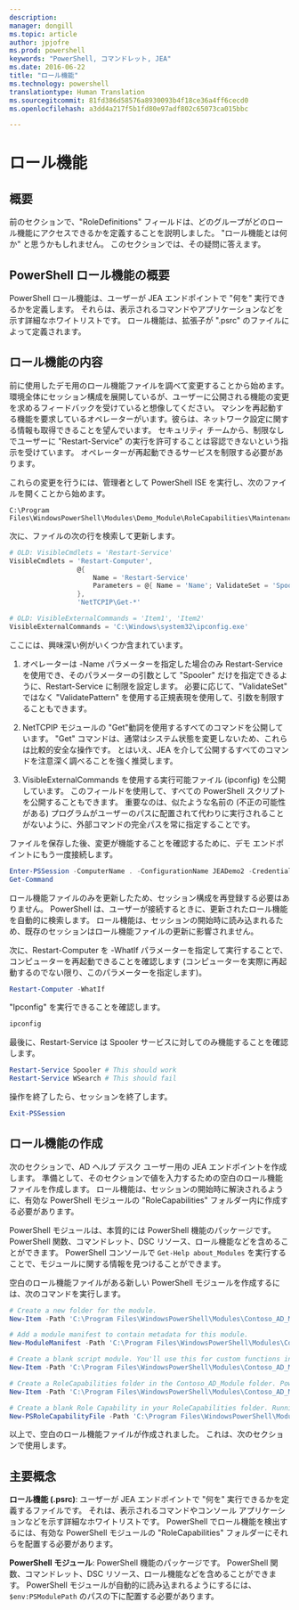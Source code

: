 ```yaml
---
description: 
manager: dongill
ms.topic: article
author: jpjofre
ms.prod: powershell
keywords: "PowerShell, コマンドレット, JEA"
ms.date: 2016-06-22
title: "ロール機能"
ms.technology: powershell
translationtype: Human Translation
ms.sourcegitcommit: 81fd386d58576a8930093b4f18ce36a4ff6cecd0
ms.openlocfilehash: a3dd4a217f5b1fd80e97adf802c65073ca015bbc

---
```


# ロール機能

## 概要
前のセクションで、"RoleDefinitions" フィールドは、どのグループがどのロール機能にアクセスできるかを定義することを説明しました。
"ロール機能とは何か" と思うかもしれません。
このセクションでは、その疑問に答えます。  

## PowerShell ロール機能の概要
PowerShell ロール機能は、ユーザーが JEA エンドポイントで "何を" 実行できるかを定義します。
それらは、表示されるコマンドやアプリケーションなどを示す詳細なホワイトリストです。
ロール機能は、拡張子が ".psrc" のファイルによって定義されます。

## ロール機能の内容
前に使用したデモ用のロール機能ファイルを調べて変更することから始めます。
環境全体にセッション構成を展開しているが、ユーザーに公開される機能の変更を求めるフィードバックを受けていると想像してください。
マシンを再起動する機能を要求しているオペレーターがいます。彼らは、ネットワーク設定に関する情報も取得できることを望んでいます。
セキュリティ チームから、制限なしでユーザーに "Restart-Service" の実行を許可することは容認できないという指示を受けています。
オペレーターが再起動できるサービスを制限する必要があります。

これらの変更を行うには、管理者として PowerShell ISE を実行し、次のファイルを開くことから始めます。

```
C:\Program Files\WindowsPowerShell\Modules\Demo_Module\RoleCapabilities\Maintenance.psrc
```

次に、ファイルの次の行を検索して更新します。

```PowerShell
# OLD: VisibleCmdlets = 'Restart-Service'
VisibleCmdlets = 'Restart-Computer',
                 @{
                     Name = 'Restart-Service'
                     Parameters = @{ Name = 'Name'; ValidateSet = 'Spooler' }
                 },
                 'NetTCPIP\Get-*'

# OLD: VisibleExternalCommands = 'Item1', 'Item2'
VisibleExternalCommands = 'C:\Windows\system32\ipconfig.exe'
```

ここには、興味深い例がいくつか含まれています。

1.  オペレーターは -Name パラメーターを指定した場合のみ Restart-Service を使用でき、そのパラメーターの引数として "Spooler" だけを指定できるように、Restart-Service に制限を設定します。
必要に応じて、"ValidateSet" ではなく "ValidatePattern" を使用する正規表現を使用して、引数を制限することもできます。

2.  NetTCPIP モジュールの "Get"動詞を使用するすべてのコマンドを公開しています。
"Get" コマンドは、通常はシステム状態を変更しないため、これらは比較的安全な操作です。
とはいえ、JEA を介して公開するすべてのコマンドを注意深く調べることを強く推奨します。

3.  VisibleExternalCommands を使用する実行可能ファイル (ipconfig) を公開しています。
このフィールドを使用して、すべての PowerShell スクリプトを公開することもできます。
重要なのは、似たような名前の (不正の可能性がある) プログラムがユーザーのパスに配置されて代わりに実行されることがないように、外部コマンドの完全パスを常に指定することです。

ファイルを保存した後、変更が機能することを確認するために、デモ エンドポイントにもう一度接続します。

```PowerShell
Enter-PSSession -ComputerName . -ConfigurationName JEADemo2 -Credential $NonAdminCred
Get-Command
```
ロール機能ファイルのみを更新したため、セッション構成を再登録する必要はありません。
PowerShell は、ユーザーが接続するときに、更新されたロール機能を自動的に検索します。
ロール機能は、セッションの開始時に読み込まれるため、既存のセッションはロール機能ファイルの更新に影響されません。

次に、Restart-Computer を -WhatIf パラメーターを指定して実行することで、コンピューターを再起動できることを確認します (コンピューターを実際に再起動するのでない限り、このパラメーターを指定します)。

```PowerShell
Restart-Computer -WhatIf
```

"Ipconfig" を実行できることを確認します。

```PowerShell
ipconfig
```

最後に、Restart-Service は Spooler サービスに対してのみ機能することを確認します。

```PowerShell
Restart-Service Spooler # This should work
Restart-Service WSearch # This should fail
```

操作を終了したら、セッションを終了します。

```PowerShell
Exit-PSSession
```

## ロール機能の作成
次のセクションで、AD ヘルプ デスク ユーザー用の JEA エンドポイントを作成します。
準備として、そのセクションで値を入力するための空白のロール機能ファイルを作成します。
ロール機能は、セッションの開始時に解決されるように、有効な PowerShell モジュールの "RoleCapabilities" フォルダー内に作成する必要があります。

PowerShell モジュールは、本質的には PowerShell 機能のパッケージです。
PowerShell 関数、コマンドレット、DSC リソース、ロール機能などを含めることができます。
PowerShell コンソールで `Get-Help about_Modules` を実行することで、モジュールに関する情報を見つけることができます。

空白のロール機能ファイルがある新しい PowerShell モジュールを作成するには、次のコマンドを実行します。  

```PowerShell
# Create a new folder for the module.
New-Item -Path 'C:\Program Files\WindowsPowerShell\Modules\Contoso_AD_Module' -ItemType Directory

# Add a module manifest to contain metadata for this module.
New-ModuleManifest -Path 'C:\Program Files\WindowsPowerShell\Modules\Contoso_AD_Module\Contoso_AD_Module.psd1' -RootModule Contoso_AD_Module.psm1

# Create a blank script module. You'll use this for custom functions in the next section.
New-Item -Path 'C:\Program Files\WindowsPowerShell\Modules\Contoso_AD_Module\Contoso_AD_Module.psm1' -ItemType File

# Create a RoleCapabilities folder in the Contoso_AD_Module folder. PowerShell expects Role Capabilities to be located in a "RoleCapabilities" folder within a module.
New-Item -Path 'C:\Program Files\WindowsPowerShell\Modules\Contoso_AD_Module\RoleCapabilities' -ItemType Directory

# Create a blank Role Capability in your RoleCapabilities folder. Running this command without any additional parameters just creates a blank template.
New-PSRoleCapabilityFile -Path 'C:\Program Files\WindowsPowerShell\Modules\Contoso_AD_Module\RoleCapabilities\ADHelpDesk.psrc'
```

以上で、空白のロール機能ファイルが作成されました。
これは、次のセクションで使用します。

## 主要概念
**ロール機能 (.psrc)**: ユーザーが JEA エンドポイントで "何を" 実行できるかを定義するファイルです。
それは、表示されるコマンドやコンソール アプリケーションなどを示す詳細なホワイトリストです。
PowerShell でロール機能を検出するには、有効な PowerShell モジュールの "RoleCapabilities" フォルダーにそれらを配置する必要があります。

**PowerShell モジュール**: PowerShell 機能のパッケージです。
PowerShell 関数、コマンドレット、DSC リソース、ロール機能などを含めることができます。
PowerShell モジュールが自動的に読み込まれるようにするには、`$env:PSModulePath` のパスの下に配置する必要があります。




<!--HONumber=Aug16_HO3-->


